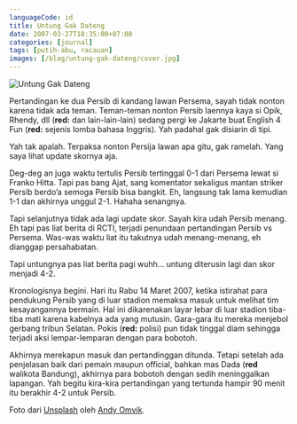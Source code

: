 ```yaml
---
languageCode: id
title: Untung Gak Dateng
date: 2007-03-27T18:35:00+07:00
categories: [journal]
tags: [putih-abu, racauan]
images: [/blog/untung-gak-dateng/cover.jpg]
---
```

![Untung Gak Dateng](cover.jpg)

Pertandingan ke dua Persib di kandang lawan Persema, sayah tidak nonton karena tidak ada teman. Teman-teman nonton Persib laennya kaya si Opik, Rhendy, dll (**red:** dan lain-lain-lain) sedang pergi ke Jakarte buat English 4 Fun (**red:** sejenis lomba bahasa Inggris). Yah padahal gak disiarin di tipi.

Yah tak apalah. Terpaksa nonton Persija lawan apa gitu, gak ramelah. Yang saya lihat update skornya aja.

Deg-deg an juga waktu tertulis Persib tertinggal 0-1 dari Persema lewat si Franko Hitta. Tapi pas bang Ajat, sang komentator sekaligus mantan striker Persib berdo’a semoga Persib bisa bangkit. Eh, langsung tak lama kemudian 1-1 dan akhirnya unggul 2-1. Hahaha senangnya.

Tapi selanjutnya tidak ada lagi update skor. Sayah kira udah Persib menang. Eh tapi pas liat berita di RCTI, terjadi penundaan pertandingan Persib vs Persema. Was-was waktu liat itu takutnya udah menang-menang, eh dianggap persahabatan.

Tapi untungnya pas liat berita pagi wuhh... untung diterusin lagi dan skor menjadi 4-2.

Kronologisnya begini. Hari itu Rabu 14 Maret 2007, ketika istirahat para pendukung Persib yang di luar stadion memaksa masuk untuk melihat tim kesayangannya bermain. Hal ini dikarenakan layar lebar di luar stadion tiba-tiba mati karena kabelnya ada yang mutusin. Gara-gara itu mereka menjebol gerbang tribun Selatan. Pokis (**red:** polisi) pun tidak tinggal diam sehingga terjadi aksi lempar-lemparan dengan para bobotoh.

Akhirnya merekapun masuk dan pertandinggan ditunda. Tetapi setelah ada penjelasan baik dari pemain maupun official, bahkan mas Dada (**red** walikota Bandung), akhirnya para bobotoh dengan sedih meninggalkan lapangan. Yah begitu kira-kira pertandingan yang tertunda hampir 90 menit itu berakhir 4-2 untuk Persib.

Foto dari [Unsplash](https://unsplash.com/photos/AjPlNHFEK70) oleh [Andy Omvik](https://unsplash.com/@andyomv1k).
